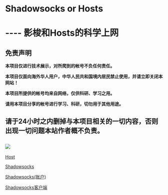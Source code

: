 # Shadowsocks or Hosts
# ---- 影梭和Hosts的科学上网

## 免责声明

**本项目仅进行技术展示，对所爬到的帐号不负任何责任。**

**本项目仅面向海外华人用户，中华人民共和国境内居民禁止使用，并请立即关闭本网站！**

**本项目所提供的帐号均来自网络，仅供科研、学习之用。**

**请用本项目分享的帐号进行学习、科研，切勿用于其他用途。**

**请于24小时之内删掉与本项目相关的一切内容，否则出现一切问题本站作者概不负责。**
----------
![](https://i.imgur.com/upTVEr3.gif)
----------
[Host](./Hosts(Ipv4-or-Ipv6))

[Shadowsocks](./Shadowsocks(影梭))

[Shadowsocks(账户)](./Public账户)

[Shadowsocks客户端](./客户端)
